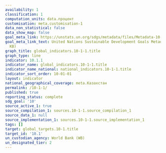 ```yaml
---
availability: 1
classification: 1
computation_units: data.процент
customisation: meta.customisation-1
data_non_statistical: false
data_show_map: false
goal_meta_link: https://unstats.un.org/sdgs/metadata/files/Metadata-10-01-01.pdf
goal_meta_link_text: United Nations Sustainable Development Goals Metadata (PDF 221
  KB)
graph_title: global_indicators.10-1-1.title
graph_type: line
indicator: 10.1.1
indicator_name: global_indicators.10-1-1.title 
indicator_name_national: national_indicators.10-1-1.title
indicator_sort_order: 10-01-01
layout: indicator
national_geographical_coverage: meta.Казахстан
permalink: /10-1-1/
published: true
reporting_status: complete
sdg_goal: '10'
source_active_1: true
source_compilation_1: sources.10-1-1.source_compilation_1
source_data_1: null
source_implementation_1: sources.10-1-1.source_implementation_1
tags: []
target: global_targets.10-1.title
target_id: '10.1'
un_custodian_agency: World Bank (WB)
un_designated_tier: 2
---
```


